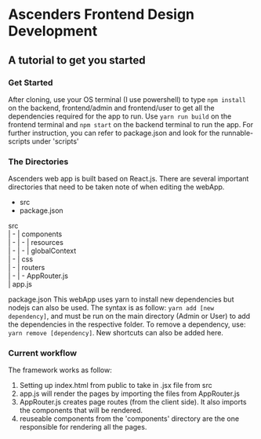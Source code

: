 # Ascenders Frontend Design Development
## A tutorial to get you started

### Get Started
After cloning, use your OS terminal (I use powershell) to type `npm install` on the backend, frontend/admin and frontend/user to get all the dependencies required for the app to run.
Use `yarn run build` on the frontend terminal and `npm start` on the backend terminal to run the app.
For further instruction, you can refer to package.json and look for the runnable-scripts under 'scripts'

### The Directories
Ascenders web app is built based on React.js. There are several important directories that need to be taken note of when editing the webApp.
- src
- package.json

src<br>
| - | components<br>
| - | - | resources<br>
| - | - | globalContext<br>
| - | css<br>
| - | routers<br>
| - | - AppRouter.js<br>
| app.js<br>

package.json
This webApp uses yarn to install new dependencies but nodejs can also be used.
The syntax is as follow: `yarn add [new dependency]`, and must be run on the main directory (Admin or User) to add the dependencies in the respective folder.
To remove a dependency, use: `yarn remove [dependency]`.
New shortcuts can also be added here.

### Current workflow
The framework works as follow:
1. Setting up index.html from public to take in .jsx file from src
2. app.js will render the pages by importing the files from AppRouter.js
3. AppRouter.js creates page routes (from the client side). It also imports the components that will be rendered.
4. reuseable components from the 'components' directory are the one responsible for rendering all the pages.
